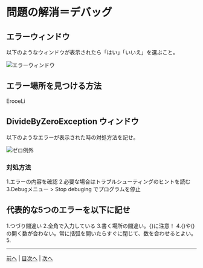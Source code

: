 # 問題の解消＝デバッグ

## エラーウィンドウ
以下のようなウィンドウが表示されたら「はい」「いいえ」を選ぶこと。

![エラーウィンドウ](imgs/0300.png)

## エラー場所を見つける方法
ErooeLi


## DivideByZeroException ウィンドウ
以下のようなエラーが表示された時の対処方法を記せ。

![ゼロ例外](imgs/0301.png)

### 対処方法
1.エラーの内容を確認
2.必要な場合はトラブルシューティングのヒントを読む
3.Debugメニュー > Stop debuging でプログラムを停止

## 代表的な5つのエラーを以下に記せ
1.つづり間違い
2.全角で入力している
3.書く場所の間違い。{}に注意！
4.{}や()の開く数が合わない。常に括弧を開いたらすぐに閉じて、数を合わせるとよい。
5.

---

[前へ](README.md#%E3%83%97%E3%83%AD%E3%82%B0%E3%83%A9%E3%83%9F%E3%83%B3%E3%82%B0%E3%81%AE%E8%82%9D) | [目次へ](README.md#%E7%9B%AE%E6%AC%A1) | [次へ](04.md)
